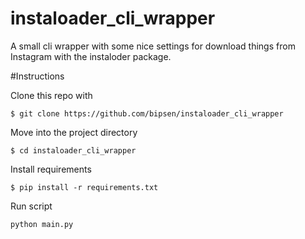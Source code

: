 # instaloader_cli_wrapper
A small cli wrapper with some nice settings for download things from Instagram with the instaloder package.

#Instructions

Clone this repo with 

`$ git clone https://github.com/bipsen/instaloader_cli_wrapper`

Move into the project directory 

`$ cd instaloader_cli_wrapper`

Install requirements

`$ pip install -r requirements.txt`

Run script

`python main.py`
